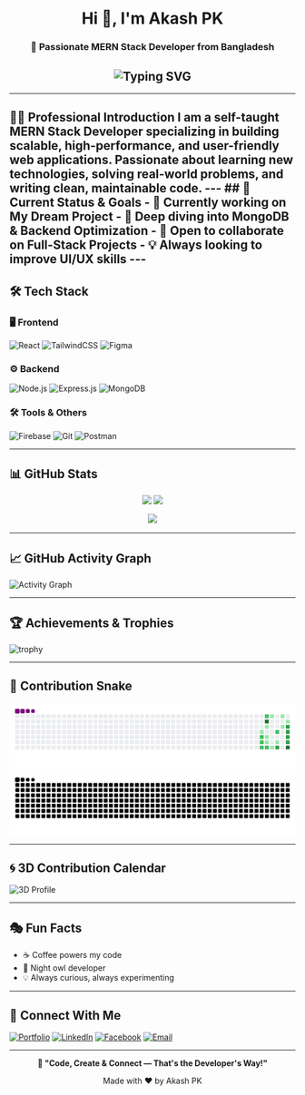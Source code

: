 <!-- ========================= HEADER ========================= -->
<h1 align="center">Hi 👋, I'm Akash PK</h1>
<h3 align="center">🚀 Passionate MERN Stack Developer from Bangladesh</h3>

<h2 align="center">
  <img src="https://readme-typing-svg.herokuapp.com?font=Fira+Code&weight=600&pause=1000&color=00BFFF&center=true&vCenter=true&width=500&lines=MERN+Stack+Developer;React+Lover+💙;Self+Taught+and+Always+Learning;Let's+Build+Something+Amazing!" alt="Typing SVG" />
</h2>

---


## 👨‍💻 Professional Introduction I am a self-taught **MERN Stack Developer** specializing in building scalable, high-performance, and user-friendly web applications. Passionate about learning new technologies, solving real-world problems, and writing clean, maintainable code. --- ## 🎯 Current Status & Goals - 🔭 Currently working on **My Dream Project** - 🌱 Deep diving into **MongoDB & Backend Optimization** - 🤝 Open to collaborate on **Full-Stack Projects** - 💡 Always looking to improve **UI/UX** skills ---


## 🛠️ Tech Stack
### 🖥 Frontend
![React](https://img.shields.io/badge/React-20232A?style=for-the-badge&logo=react&logoColor=61DAFB)
![TailwindCSS](https://img.shields.io/badge/Tailwind_CSS-38B2AC?style=for-the-badge&logo=tailwind-css&logoColor=white)
![Figma](https://img.shields.io/badge/Figma-F24E1E?style=for-the-badge&logo=figma&logoColor=white)

### ⚙️ Backend
![Node.js](https://img.shields.io/badge/Node.js-339933?style=for-the-badge&logo=nodedotjs&logoColor=white)
![Express.js](https://img.shields.io/badge/Express.js-404D59?style=for-the-badge)
![MongoDB](https://img.shields.io/badge/MongoDB-4EA94B?style=for-the-badge&logo=mongodb&logoColor=white)

### 🛠 Tools & Others
![Firebase](https://img.shields.io/badge/Firebase-ffca28?style=for-the-badge&logo=firebase&logoColor=black)
![Git](https://img.shields.io/badge/Git-F05032?style=for-the-badge&logo=git&logoColor=white)
![Postman](https://img.shields.io/badge/Postman-FF6C37?style=for-the-badge&logo=postman&logoColor=white)

---

## 📊 GitHub Stats
<p align="center">
  <img height="165" src="https://github-readme-stats.vercel.app/api?username=akashpk41&show_icons=true&theme=tokyonight" />
  <img height="165" src="https://github-readme-streak-stats.herokuapp.com?user=akashpk41&theme=tokyonight" />
</p>
<p align="center">
  <img height="150" src="https://github-readme-stats.vercel.app/api/top-langs/?username=akashpk41&layout=compact&theme=tokyonight" />
</p>

---

## 📈 GitHub Activity Graph
![Activity Graph](https://github-readme-activity-graph.vercel.app/graph?username=akashpk41&theme=react-dark)

---

## 🏆 Achievements & Trophies
![trophy](https://github-profile-trophy.vercel.app/?username=akashpk41&theme=onedark&margin-w=15&margin-h=15)

---

## 🐍 Contribution Snake
![snake gif](https://github.com/akashpk41/akashpk41/blob/output/github-contribution-grid-snake.gif)
![snake svg](https://github.com/akashpk41/akashpk41/blob/output/github-contribution-grid-snake.svg)

---

## 🌀 3D Contribution Calendar
![3D Profile](./profile-3d-contrib/profile-night-rainbow.svg)

---

## 🎭 Fun Facts
- ☕ Coffee powers my code  
- 🌙 Night owl developer  
- 💡 Always curious, always experimenting  

---

## 🔗 Connect With Me
[![Portfolio](https://img.shields.io/badge/Portfolio-000?style=for-the-badge&logo=vercel&logoColor=white)](https://akash-pk.netlify.app/)
[![LinkedIn](https://img.shields.io/badge/LinkedIn-0A66C2?style=for-the-badge&logo=linkedin&logoColor=white)](https://linkedin.com/in/akashpk441)
[![Facebook](https://img.shields.io/badge/Facebook-1877F2?style=for-the-badge&logo=facebook&logoColor=white)](https://www.facebook.com/atapk41/)
[![Email](https://img.shields.io/badge/Email-D14836?style=for-the-badge&logo=gmail&logoColor=white)](mailto:akashpk741@gmail.com)

---

<p align="center"><b>💬 "Code, Create & Connect — That's the Developer's Way!"</b></p>
<p align="center">Made with ❤️ by Akash PK</p>
